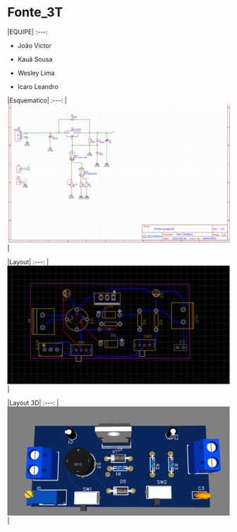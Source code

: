 # Fonte_3T

|EQUIPE|
:---:

* João Victor

* Kauã Sousa

* Wesley Lima

* Icaro Leandro 


|Esquematico|
:---:
|![Esquematico](https://raw.githubusercontent.com/joaomktt2/Fonte_3t/main/esquem%C3%A1tico.png)|

|Layout|
:---:
|![Layout](https://raw.githubusercontent.com/joaomktt2/Fonte_3t/main/layt.png)|

|Layout 3D|
:---:
|![Layout 3D](https://raw.githubusercontent.com/joaomktt2/Fonte_3t/main/Sem%20t%C3%ADtulo.png)|
